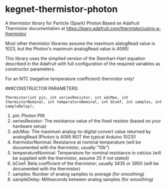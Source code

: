 # kegnet-thermistor-photon
A thermistor library for Particle (Spark) Photon
Based on Adafruit Thermistor documentation at https://learn.adafruit.com/thermistor/using-a-thermistor

Most other thermistor libraries assume the maximum alalogRead value is 1023, but
the Photon's maximum analogRead value is 4095!

This library uses the simplied version of the Steinhart–Hart equation described in the
Adafruit with full configuration of the required variables as constructor parameters.

For an NTC (negative temperature coefficient) thermistor only!

###CONSTRUCTOR PARAMETERS:

`Thermistor(int pin, int seriesResistor, int adcMax, int thermistorNominal, int temperatureNominal, int bCoef, int samples, int sampleDelay);`

1. pin: Photon PIN
2. seriesResistor: The resistance value of the fixed resistor (based on your hardware setup)
3. adcMax: The maximum analog-to-digital convert value returned by analogRead (Photon is 4095 NOT the typical Arduino 1023!)
4. thermistorNominal: Resistance at nominal temperature (will be documented with the thermistor, usually "10k")
5. temperatureNominal: Temperature for nominal resistance in celcius (will be supplied with the thermistor, assume 25 if not stated)
6. bCoef: Beta coefficient of the thermistor; usually 3435 or 3950 (will be documented with the thermistor)
7. samples: Number of analog samples to average (for smoothing)
8. sampleDelay: Milliseconds between analog samples (for smoothing)
